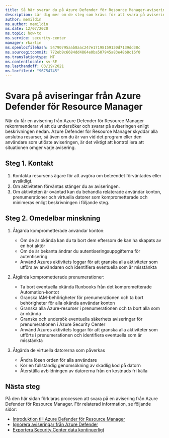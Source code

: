 ```yaml
---
title: Så här svarar du på Azure Defender för Resource Manager-aviseringar
description: Lär dig mer om de steg som krävs för att svara på aviseringar från Azure Defender för Resource Manager
author: memildin
ms.author: memildin
ms.date: 12/07/2020
ms.topic: how-to
ms.service: security-center
manager: rkarlin
ms.openlocfilehash: 54790795aab8aac247e17198159130d7139dd38c
ms.sourcegitcommit: 772eb9c6684dd4864e0ba507945a83e48b8c16f0
ms.translationtype: MT
ms.contentlocale: sv-SE
ms.lasthandoff: 03/19/2021
ms.locfileid: "96754745"
---
```

# <a name="respond-to-azure-defender-for-resource-manager-alerts"></a>Svara på aviseringar från Azure Defender för Resource Manager

När du får en avisering från Azure Defender för Resource Manager rekommenderar vi att du undersöker och svarar på aviseringen enligt beskrivningen nedan. Azure Defender för Resource Manager skyddar alla anslutna resurser, så även om du är van vid det program eller den användare som utlöste aviseringen, är det viktigt att kontrol lera att situationen omger varje avisering.  


## <a name="step-1-contact"></a>Steg 1. Kontakt

1. Kontakta resursens ägare för att avgöra om beteendet förväntades eller avsiktligt.
1. Om aktiviteten förväntas stänger du av aviseringen.
1. Om aktiviteten är oväntad kan du behandla relaterade användar konton, prenumerationer och virtuella datorer som komprometterade och minimeras enligt beskrivningen i följande steg.

## <a name="step-2-immediate-mitigation"></a>Steg 2. Omedelbar minskning 

1. Åtgärda komprometterade användar konton:
    - Om de är okända kan du ta bort dem eftersom de kan ha skapats av en hot aktör
    - Om de är bekanta ändrar du autentiseringsuppgifterna för autentisering
    - Använd Azures aktivitets loggar för att granska alla aktiviteter som utförs av användaren och identifiera eventuella som är misstänkta

1. Åtgärda komprometterade prenumerationer:
    - Ta bort eventuella okända Runbooks från det komprometterade Automation-kontot
    - Granska IAM-behörigheter för prenumerationen och ta bort behörigheter för alla okända användar konton
    - Granska alla Azure-resurser i prenumerationen och ta bort alla som är okända
    - Granska och undersök eventuella säkerhets aviseringar för prenumerationen i Azure Security Center
    - Använd Azures aktivitets loggar för att granska alla aktiviteter som utförts i prenumerationen och identifiera eventuella som är misstänkta

1. Åtgärda de virtuella datorerna som påverkas
    - Ändra lösen orden för alla användare
    - Kör en fullständig genomsökning av skadlig kod på datorn
    - Återställa avbildningen av datorerna från en kostnads fri källa


## <a name="next-steps"></a>Nästa steg

På den här sidan förklaras processen att svara på en avisering från Azure Defender för Resource Manager. För relaterad information, se följande sidor:

- [Introduktion till Azure Defender för Resource Manager](defender-for-resource-manager-introduction.md)
- [Ignorera aviseringar från Azure Defender](alerts-suppression-rules.md)
- [Exportera Security Center data kontinuerligt](continuous-export.md)